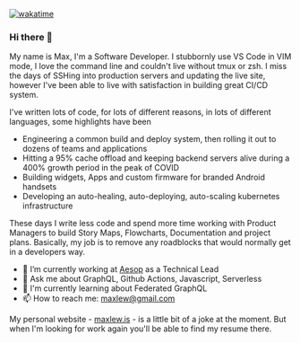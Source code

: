 [![wakatime](https://wakatime.com/badge/user/3e274620-a037-4ac6-94ea-32d7eb9dd89d.svg)](https://wakatime.com/@3e274620-a037-4ac6-94ea-32d7eb9dd89d)

### Hi there 👋

My name is Max, I'm a Software Developer. I stubbornly use VS Code in VIM mode, I love the command line and couldn't live without tmux or zsh. I miss the days of SSHing into production servers and updating the live site, however I've been able to live with satisfaction in building great CI/CD system.

I've written lots of code, for lots of different reasons, in lots of different languages, some highlights have been

- Engineering a common build and deploy system, then rolling it out to dozens of teams and applications
- Hitting a 95% cache offload and keeping backend servers alive during a 400% growth period in the peak of COVID
- Building widgets, Apps and custom firmware for branded Android handsets
- Developing an auto-healing, auto-deploying, auto-scaling kubernetes infrastructure

These days I write less code and spend more time working with Product Managers to build Story Maps, Flowcharts, Documentation and project plans. Basically, my job is to remove any roadblocks that would normally get in a developers way.

- 🔭 I’m currently working at [Aesop](https://www.aesop.com/au/) as a Technical Lead 
- 💬 Ask me about GraphQL, Github Actions, Javascript, Serverless
- 🌱 I'm currently learning about Federated GraphQL
- 📫 How to reach me: maxlew@gmail.com

My personal website - [maxlew.is](https://maxlew.is) - is a little bit of a joke at the moment. But when I'm looking for work again you'll be able to find my resume there.
